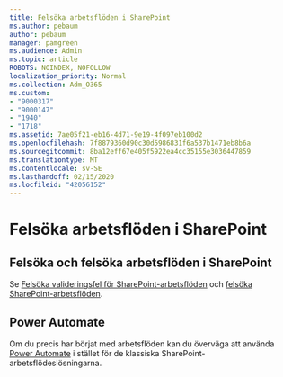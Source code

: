 ```yaml
---
title: Felsöka arbetsflöden i SharePoint
ms.author: pebaum
author: pebaum
manager: pamgreen
ms.audience: Admin
ms.topic: article
ROBOTS: NOINDEX, NOFOLLOW
localization_priority: Normal
ms.collection: Adm_O365
ms.custom:
- "9000317"
- "9000147"
- "1940"
- "1718"
ms.assetid: 7ae05f21-eb16-4d71-9e19-4f097eb100d2
ms.openlocfilehash: 7f8879360d90c30d5986831f6a537b1471eb8b6a
ms.sourcegitcommit: 8ba12eff67e405f5922ea4cc35155e3036447859
ms.translationtype: MT
ms.contentlocale: sv-SE
ms.lasthandoff: 02/15/2020
ms.locfileid: "42056152"
---
```

# <a name="troubleshoot-workflows-in-sharepoint"></a>Felsöka arbetsflöden i SharePoint

## <a name="troubleshoot-and-debug-workflows-in-sharepoint"></a>Felsöka och felsöka arbetsflöden i SharePoint

Se [Felsöka valideringsfel för SharePoint-arbetsflöden](https://docs.microsoft.com/sharepoint/dev/general-development/troubleshooting-sharepoint-server-workflow-validation-errors-in-visio) och [felsöka SharePoint-arbetsflöden](https://docs.microsoft.com/sharepoint/dev/general-development/debugging-sharepoint-server-workflows).

## <a name="power-automate"></a>Power Automate

Om du precis har börjat med arbetsflöden kan du överväga att använda [Power Automate](https://docs.microsoft.com/power-automate/modern-approvals) i stället för de klassiska SharePoint-arbetsflödeslösningarna.
